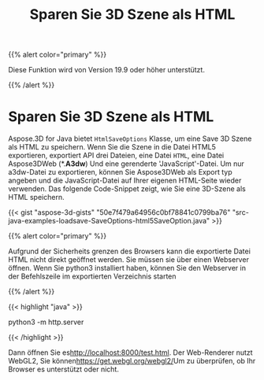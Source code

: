 ﻿---
title: Sparen Sie 3D Szene als HTML
type: docs
weight: 70
url: /de/java/save-3d-scene-as-html/
description: Aspose.3D for Java bietet ** HtmlSave Options **-Klasse, um eine Save 3D-Szene als HTML zu speichern.
---
{{% alert color="primary" %}} 

Diese Funktion wird von Version 19.9 oder höher unterstützt.

{{% /alert %}} 
# **Sparen Sie 3D Szene als HTML**
Aspose.3D for Java bietet `HtmlSaveOptions` Klasse, um eine Save 3D Szene als HTML zu speichern. Wenn Sie die Szene in die Datei HTML5 exportieren, exportiert API drei Dateien, eine Datei `HTML`, eine Datei Aspose3DWeb (*.**A3dw**) Und eine gerenderte 'JavaScript'-Datei. Um nur a3dw-Datei zu exportieren, können Sie Aspose3DWeb als Export typ angeben und die JavaScript-Datei auf Ihrer eigenen HTML-Seite wieder verwenden. Das folgende Code-Snippet zeigt, wie Sie eine 3D-Szene als HTML speichern.



{{< gist "aspose-3d-gists" "50e7f479a64956c0bf78841c0799ba76" "src-java-examples-loadsave-SaveOptions-html5SaveOption.java" >}}

{{% alert color="primary" %}} 

Aufgrund der Sicherheits grenzen des Browsers kann die exportierte Datei HTML nicht direkt geöffnet werden. Sie müssen sie über einen Webserver öffnen. Wenn Sie python3 installiert haben, können Sie den Webserver in der Befehlszeile im exportierten Verzeichnis starten

{{% /alert %}} 

{{< highlight "java" >}}

 python3 -m http.server

{{< /highlight >}}

Dann öffnen Sie es<http://localhost:8000/test.html>. Der Web-Renderer nutzt WebGL2, Sie können<https://get.webgl.org/webgl2/>Um zu überprüfen, ob Ihr Browser es unterstützt oder nicht.


